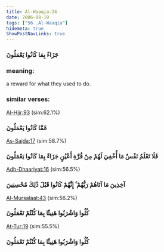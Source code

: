 ```yaml
---
title: Al-Waaqia:24
date: 2006-08-19
tags: ["56 .Al-Waaqia"]
hidemeta: true 
ShowPostNavLinks: true 
---
```

### جَزَاءً بِمَا كَانُوا يَعْمَلُونَ
### meaning: 
a reward for what they used to do.
### similar verses: 

[Al-Hijr:93](/15/93) (sim:62.1%)

### عَمَّا كَانُوا يَعْمَلُونَ

[As-Sajda:17](/32/17) (sim:58.7%)

### فَلَا تَعْلَمُ نَفْسٌ مَا أُخْفِيَ لَهُمْ مِنْ قُرَّةِ أَعْيُنٍ جَزَاءً بِمَا كَانُوا يَعْمَلُونَ

[Adh-Dhaariyat:16](/51/16) (sim:56.5%)

### آخِذِينَ مَا آتَاهُمْ رَبُّهُمْ ۚ إِنَّهُمْ كَانُوا قَبْلَ ذَٰلِكَ مُحْسِنِينَ

[Al-Mursalaat:43](/77/43) (sim:56.2%)

### كُلُوا وَاشْرَبُوا هَنِيئًا بِمَا كُنْتُمْ تَعْمَلُونَ

[At-Tur:19](/52/19) (sim:55.5%)

### كُلُوا وَاشْرَبُوا هَنِيئًا بِمَا كُنْتُمْ تَعْمَلُونَ
